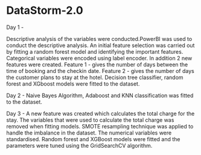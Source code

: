 # DataStorm-2.0

Day 1 - 

Descriptive analysis of the variables were conducted.PowerBI was used to conduct the descriptive analysis. An initial feature selection was carried out by fitting a random forest model and identifying the important features. 
Categorical variables were encoded using label encoder.
In addition 2 new features were created. 
Feature 1 - gives the number of days between the time of booking and the checkin date.
Feature 2 - gives the number of days the customer plans to stay at the hotel.
Decision tree classifier, random forest and XGboost models were fitted to the dataset.

Day 2 - 
Naive Bayes Algorithm, Adaboost and KNN classification was fitted to the dataset. 

Day 3 - 
A new feature was created which calculates the total charge for the stay.
The variables that were used to calculate the total charge was removed when fitting models. 
SMOTE resampling technique was applied to handle the imbalance in the dataset.
The numerical variables were standardised. 
Random forest and XGBoost models were fitted and the parameters were tuned using the GridSearchCV algorithm. 
